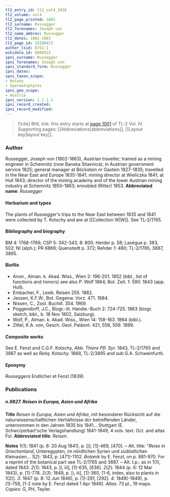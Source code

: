 ```yaml
---
tl2_entry_id: tl2_vol4_1028
tl2_volume: vol4
tl2_page_printed: 1001
tl2_surname: Russegger
tl2_forenames: Joseph von
tl2_name_abbrev: Russegger
tl2_dates: 1802-1863
tl2_page_id: 33190472
author_lsid: 8751-1
wikidata_id: Q668522
ipni_surname: Russegger
ipni_forenames: Joseph von
ipni_standard_form: Russegger
ipni_dates: 
ipni_taxon_scope: 
- Botany
- Spermatophytes
ipni_geo_scope: 
- Austria
ipni_version: 1.1.1.1
ipni_record_created: 
ipni_record_modified:
---
```



> [!cite] BHL link: this entry starts at [page 1001](https://www.biodiversitylibrary.org/page/33190472) of TL-2 Vol. IV.
> Supporting pages: [[Abbreviations|abbreviations]], [[Layout key|layout key]].

### Author

Russegger, Joseph von (1802-1863), Austrian traveller; trained as a mining engineer in Schemnitz (now Banska Stiavnica); in Austrian government service 1825; general manager at Böckstein nr Gastein 1827-1835; travelled in the Near East and Europe 1835-1841; mining director at Wieliczka 1841; at Hull 1843; director of the mining academy and of the lower Austrian mining industry at Schemnitz 1850-1863; ennobled (Ritter) 1853. 
**Abbreviated name**: *Russegger*

#### Herbarium and types

The plants of Russegger's trips to the Near East between 1835 and 1841 were collected by T. Kotschy and are at [[Collection W|W]]. See TL-2/1765.

#### Bibliography and biography

BM 4: 1768-1769; CSP 5: 342-343, 8: 800; Herder p. 58; Lasègue p. 383, 502; NI (alph.); PR 6869; Quenstedt p. 372; Rehder 1: 480; TL-2/1765, 3887, 3895.

#### Biofile

- Anon., Alman. k. Akad. Wiss., Wien 2: 196-201. 1852 (bibl., list of functions and honors) see also P. Wolf 1864; Bot. Zeit. 1: 590. 1843 (app. Hull).
- Embacher, F., Lexik. Reisen 255. 1882.
- Jessen, K.F.W., Bot. Gegenw. Vorz. 471. 1884.
- Nissen, C., Zool. Buchill. 354. 1969.
- Poggendorff, J.C., Biogr.-lit. Handw.-Buch 2: 724-725. 1863 (biogr. sketch, bibl., b. 18 Nov 1802, Salzburg).
- Wolf, P., Alman. k. Akad. Wiss., Wien 14: 158-163. 1864 (bibl.).
- Zittel, K.A. von, Gesch. Geol. Paläont. 421, 558, 559. 1899.

#### Composite works

See E. Fenzl and C.G.F. Kotschy, *Abb. Thiere Pfl. Syr.* 1843, TL-2/1765 and 3887 as well as *Reliq. Kotschy.* 1868, TL-2/3895 and sub G.A. Schweinfurth.

#### Eponymy

*Russeggera* Endlicher et Fenzl (1839).

### Publications

##### n.9827. Reisen in Europa, Asien und Afrika

**Title**
*Reisen in Europa, Asien und Afrika*, mit besonderer Rücksicht auf die naturwissenschaftlichen Verhältnisse dcr betreffenden Länder, unternommen in den Jahren 1835 bis 1841... Stuttgart (E. Schwcizerbart'sche Verlagshandlung) 1841-1849, 4 vols. text. Oct. and atlas Fol.
**Abbreviated title**: *Reisen*.

**Notes**
*1*(*1*): 1841 (p. 6: 20 Aug 1841), p. \[i\], \[1\]-469, \[470\]. – Alt. title: "*Reise in Griechenland*, Unteregypten, im nördlichen Syrien und südöstlichen Kleinasien...
*1*(*2*): 1843, p. \[471\]-1102. *Botanik* by E. Fenzl, on p. 881-970. For a reprint of the botanical part see TL-2/1765 and 3887. – Alt. t.p.: as in 1(1), dated 1843.
*2*(*1*): 1843, p. \[i, iii\], \[1\]-635, \[636\].
*2*(*2*): 1844 (p. 6: 12 Mar 1843), p. \[1\]-778.
*2*(*3*): 1849, p. \[i, iii\], \[1\]-360, \[1-6, index, also to plants in 1(2)\].
*3*: 1847 (p. 8: 12 Jun 1846), p. \[1\]-291, \[292\].
*4*: 1848(-1849), p. \[1\]-758, \[1-2 note by E. Fenzl dated 1 Apr 1849\].
*Atlas*: 73 pl., 19 maps.
*Copies*: G, PH, Teyler.

